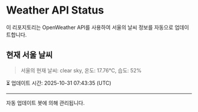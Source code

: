 
# Weather API Status

이 리포지토리는 OpenWeather API를 사용하여 서울의 날씨 정보를 자동으로 업데이트합니다.

## 현재 서울 날씨
> 서울의 현재 날씨: clear sky, 온도: 17.76°C, 습도: 52%

⏳ 업데이트 시간: 2025-10-31 07:43:35 (UTC)

---
자동 업데이트 봇에 의해 관리됩니다.
